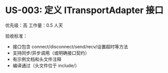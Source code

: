 # US-003: 定义 ITransportAdapter 接口

优先级：高
工作量：0.5 人天

验收标准：
- 接口包含 connect/disconnect/send/recv/设置超时等方法
- 支持同步/异步调用（或明确接口契约）
- 有示例文档和头文件注释
- 编译通过（头文件位于 include/）
